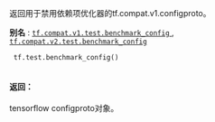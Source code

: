 返回用于禁用依赖项优化器的tf.compat.v1.configproto。

**别名** : [ `tf.compat.v1.test.benchmark_config` ](/api_docs/python/tf/test/benchmark_config), [ `tf.compat.v2.test.benchmark_config` ](/api_docs/python/tf/test/benchmark_config)

```
 tf.test.benchmark_config()
 
```

#### 返回：
tensorflow configproto对象。

